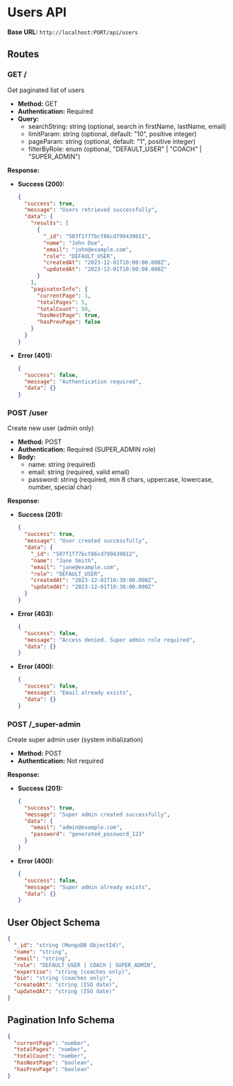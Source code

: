 # Users API

**Base URL:** `http://localhost:PORT/api/users`

## Routes

### GET /

Get paginated list of users

- **Method:** GET
- **Authentication:** Required
- **Query:**
  - searchString: string (optional, search in firstName, lastName, email)
  - limitParam: string (optional, default: "10", positive integer)
  - pageParam: string (optional, default: "1", positive integer)
  - filterByRole: enum (optional, "DEFAULT_USER" | "COACH" | "SUPER_ADMIN")

**Response:**
- **Success (200):**
  ```json
  {
    "success": true,
    "message": "Users retrieved successfully",
    "data": {
      "results": [
        {
          "_id": "507f1f77bcf86cd799439011",
          "name": "John Doe",
          "email": "john@example.com",
          "role": "DEFAULT_USER",
          "createdAt": "2023-12-01T10:00:00.000Z",
          "updatedAt": "2023-12-01T10:00:00.000Z"
        }
      ],
      "paginatorInfo": {
        "currentPage": 1,
        "totalPages": 5,
        "totalCount": 50,
        "hasNextPage": true,
        "hasPrevPage": false
      }
    }
  }
  ```
- **Error (401):**
  ```json
  {
    "success": false,
    "message": "Authentication required",
    "data": {}
  }
  ```

### POST /user

Create new user (admin only)

- **Method:** POST
- **Authentication:** Required (SUPER_ADMIN role)
- **Body:**
  - name: string (required)
  - email: string (required, valid email)
  - password: string (required, min 8 chars, uppercase, lowercase, number, special char)

**Response:**
- **Success (201):**
  ```json
  {
    "success": true,
    "message": "User created successfully",
    "data": {
      "_id": "507f1f77bcf86cd799439012",
      "name": "Jane Smith",
      "email": "jane@example.com",
      "role": "DEFAULT_USER",
      "createdAt": "2023-12-01T10:30:00.000Z",
      "updatedAt": "2023-12-01T10:30:00.000Z"
    }
  }
  ```
- **Error (403):**
  ```json
  {
    "success": false,
    "message": "Access denied. Super admin role required",
    "data": {}
  }
  ```
- **Error (400):**
  ```json
  {
    "success": false,
    "message": "Email already exists",
    "data": {}
  }
  ```

### POST /\_super-admin

Create super admin user (system initialization)

- **Method:** POST
- **Authentication:** Not required

**Response:**
- **Success (201):**
  ```json
  {
    "success": true,
    "message": "Super admin created successfully",
    "data": {
      "email": "admin@example.com",
      "password": "generated_password_123"
    }
  }
  ```
- **Error (400):**
  ```json
  {
    "success": false,
    "message": "Super admin already exists",
    "data": {}
  }

## User Object Schema

```json
{
  "_id": "string (MongoDB ObjectId)",
  "name": "string",
  "email": "string",
  "role": "DEFAULT_USER | COACH | SUPER_ADMIN",
  "expertise": "string (coaches only)",
  "bio": "string (coaches only)",
  "createdAt": "string (ISO date)",
  "updatedAt": "string (ISO date)"
}
```

## Pagination Info Schema

```json
{
  "currentPage": "number",
  "totalPages": "number", 
  "totalCount": "number",
  "hasNextPage": "boolean",
  "hasPrevPage": "boolean"
}
```
